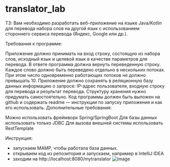 # translator_lab
ТЗ: Вам необходимо разработать веб-приложение на языке Java/Kotlin для перевода набора слов на другой язык с использованием стороннего сервиса перевода (Яндекс, Google или др.).

Требования к программе:

Приложение должно принимать на вход строку, состоящую из набора слов, исходный язык и целевой язык в качестве параметров для перевода. В ответе программа должна вернуть переведенную строку.
Каждое слово должно быть переведено отдельно в нескольких потоках. При этом число одновременно работающих потоков не должно превышать 10.
Приложение должно сохранять в реляционную базу данных информацию о запросе: IP-адрес пользователя, входную строку для перевода и результат перевода. Структуру хранения нужно придумать самостоятельно.
Код программы должен быть выложен на github и содержать readme — инструкции по запуску приложения и как его использовать.
Дополнительные требования:

Можно использовать фреймворк Spring/SpringBoot
Для базы данных использовать только JDBC
Для вызова внешней системы использовать RestTemplate

Инструкция:

 - запускаем MAMP, чтобы работала база данных.
 - открываем код из репозитория и запускаем, например в IntelliJ IDEA
 - заходим на http://localhost:8080/mytranslator
 ![image](https://github.com/user-attachments/assets/d3fa1685-8fe9-4170-988e-3ece068f3157)


    
